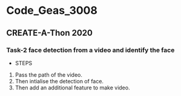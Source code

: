 # Code_Geas_3008
## CREATE-A-Thon 2020

### Task-2 face detection from a video and identify the face

* STEPS
1. Pass the path of the video.
2. Then intialise the detection of face.
3. Then add an additional feature to make video.

